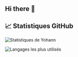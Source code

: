 ## Hi there 👋

## 📈 Statistiques GitHub
![Statistiques de Yohann](https://github-readme-stats.vercel.app/api?username=ymunsch8&show_icons=true&theme=radical)
 
![Langages les plus utilisés](https://github-readme-stats.vercel.app/api/top-langs/?username=ymunsch8&layout=compact&theme=radical)
<!--
**ymunsch8/ymunsch8** is a ✨ _special_ ✨ repository because its `README.md` (this file) appears on your GitHub profile.

Here are some ideas to get you started:

- 🔭 I’m currently working on ...
- 🌱 I’m currently learning ...
- 👯 I’m looking to collaborate on ...
- 🤔 I’m looking for help with ...
- 💬 Ask me about ...
- 📫 How to reach me: ...
- 😄 Pronouns: ...
- ⚡ Fun fact: ...
-->
